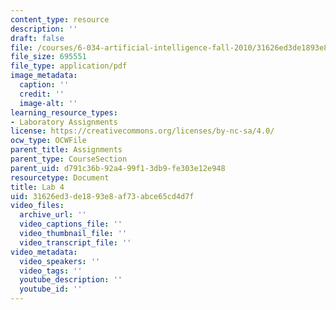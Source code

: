 ```yaml
---
content_type: resource
description: ''
draft: false
file: /courses/6-034-artificial-intelligence-fall-2010/31626ed3de1893e8af73abce65cd4d7f_MIT6_034F10_lab4.pdf
file_size: 695551
file_type: application/pdf
image_metadata:
  caption: ''
  credit: ''
  image-alt: ''
learning_resource_types:
- Laboratory Assignments
license: https://creativecommons.org/licenses/by-nc-sa/4.0/
ocw_type: OCWFile
parent_title: Assignments
parent_type: CourseSection
parent_uid: d791c36b-92a4-99f1-3db9-fe303e12e948
resourcetype: Document
title: Lab 4
uid: 31626ed3-de18-93e8-af73-abce65cd4d7f
video_files:
  archive_url: ''
  video_captions_file: ''
  video_thumbnail_file: ''
  video_transcript_file: ''
video_metadata:
  video_speakers: ''
  video_tags: ''
  youtube_description: ''
  youtube_id: ''
---
```

